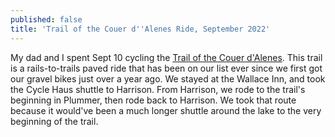 ```yaml
---
published: false
title: 'Trail of the Couer d''Alenes Ride, September 2022'
---
```

My dad and I spent Sept 10 cycling
the [Trail of the Couer d'Alenes](https://parksandrecreation.idaho.gov/parks/trail-coeur-d-alenes/).
This trail is a rails-to-trails paved ride that has been on our list ever since we first got our gravel bikes just over
a year ago.
We stayed at the Wallace Inn, and took the Cycle Haus shuttle to Harrison.
From Harrison, we rode to the trail's beginning in Plummer, then rode back to Harrison.
We took that route because it would've been a much longer shuttle around the lake to the very beginning of the trail.
